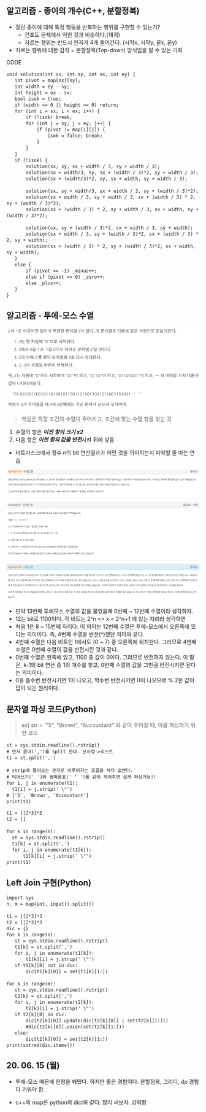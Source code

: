 ## 알고리즘 - 종이의 개수(C++, 분할정복)
 
 - 잘린 종이에 대해 특정 행동을 반복하는 행위를 구현할 수 있는가?
    + 건포도 문제에서 익힌 것과 비슷하다.(재귀)
    + 자르는 행위는 반드시 인자가 4개 들어간다. (시작x, 시작y, 끝x, 끝y)
 - 자르는 행위에 대한 감각 = 분할정복(Top-down) 방식임을 알 수 있는 기회

 CODE
 ```
 void solution(int sx, int sy, int ex, int ey) {
	int pivot = map[sx][sy];
	int width = ey - sy;
	int height = ex - sx;
	bool isok = true;
	if (width == 0 || height == 0) return;
	for (int i = sx; i < ex; i++) {
		if (!isok) break;
		for (int j = sy; j < ey; j++) {
			if (pivot != map[i][j]) {
				isok = false; break;
			}
		}
	}
	if (!isok) {
		solution(sx, sy, sx + width / 3, sy + width / 3);
		solution(sx + width/3, sy, sx + (width / 3)*2, sy + width / 3);
		solution(sx + (width/3)*2, sy, sx + width, sy + width / 3);

		solution(sx, sy + width/3, sx + width / 3, sy + (width / 3)*2);
		solution(sx + width / 3, sy + width / 3, sx + (width / 3) * 2, sy + (width / 3)*2);
		solution(sx + (width / 3) * 2, sy + width / 3, sx + width, sy + (width / 3)*2);

		solution(sx, sy + (width / 3)*2, sx + width / 3, sy + width);
		solution(sx + width / 3, sy + (width / 3)*2, sx + (width / 3) * 2, sy + width);
		solution(sx + (width / 3) * 2, sy + (width / 3)*2, sx + width, sy + width);
	}
	else {
		if (pivot == -1) _minus++;
		else if (pivot == 0) _zero++;
		else _plus++;
	}
}
```

## 알고리즘 - 투에-모스 수열

 ![Alt text](./img/img_200615.png)

 > 핵심은 특정 조건의 수열이 주어지고, 조건에 맞는 수열 항을 찾는 것
   1. 수열의 항은 ***이전 항의 크기 x2***
   2. 다음 항은 ***이전 항의 값을 반전***시켜 뒤에 넣음
    
 - 비트마스크에서 정수 n의 bit 연산결과가 어떤 것을 의미하는지 파악할 줄 아는 연습

 ![Alt text](./img/img_2006152.png)

 - 만약 13번째 투에모스 수열의 값을 물었을때 0번째 ~ 12번째 수열이라 생각하자.
 - 12는 bit로 1100이다. 각 비트는 2^n <= x < 2^n+1 에 있는 자리라 생각하면
 - 처음 1은 8 ~ 15번째 자리다. 이 의미는 12번째 수열은 투에-모스에서 오른쪽에 있다는 의미이다. 즉, 4번째 수열을 반전(^)했단 의미와 같다. 
 - 4번째 수열은 다음 비트인 1에서도 (0 ~ 7) 중 오른쪽에 위치한다. 그러므로 4번째 수열은 0번째 수열의 값을 반전시킨 것과 같다. 
 - 0번째 수열은 왼쪽에 있고, 1100 중 값이 0이다. 그러므로 반전하지 않는다. 이 말은, k-1의 bit 연산 중 1의 개수를 찾고, 0번째 수열의 값을 그만큼 반전시키면 된다는 의미이다. 
 - 0을 홀수번 반전시키면 1이 나오고, 짝수번 반전시키면 0이 나오므로 % 2한 값이 답이 되는 원리이다.

 ## 문자열 파싱 코드(Python)

  > ex) str = '"5", "Brown", "Accountant"'와 같이 주어질 때, 이를 파싱하기 위한 코드
  
  ```
  st = sys.stdin.readline().rstrip()
  # 먼저 콤마(',')를 split 한다. 문자열->리스트
  t1 = st.split(',')
  
  # strip에 들어오는 문자로 이루어지는 조합을 싹다 없앤다.
  # 띄어쓰기(' ')와 쌍따옴표(' " ')를 같이 적어주면 쉽게 파싱가능!!
  for i, j in enumerate(t1):
	t1[i] = j.strip(' \"')
  # ['5', 'Brown', 'Accountant']	
  print(t1)	
  ```

  ```
  t1 = [[]*3]*3
  t2 = []

  for k in range(n):
    st = sys.stdin.readline().rstrip()
    t1[k] = st.split(',')
    for i, j in enumerate(t1[k]):
        t1[k][i] = j.strip(' \"')
  print(t1)
  ```

## Left Join 구현(Python)
 
 ```
 import sys
 n, m = map(int, input().split())

 t1 = [[]*3]*3
 t2 = [[]*3]*3
 dic = {}
 for k in range(n):
    st = sys.stdin.readline().rstrip()
    t1[k] = st.split(',')
    for i, j in enumerate(t1[k]):
        t1[k][i] = j.strip(' \"')
    if t1[k][0] not in dic:
        dic[t1[k][0]] = set(t1[k][1:])

 for k in range(m):
    st = sys.stdin.readline().rstrip()
    t2[k] = st.split(',')
    for i, j in enumerate(t2[k]):
        t2[k][i] = j.strip(' \"')
    if t2[k][0] in dic:
        dic[t2[k][0]].update(dic[t2[k][0]] | set(t2[k][1:]))
        #dic[t2[k][0]].union(set(t2[k][1:]))
    else:
        dic[t2[k][0]] = set(t2[k][1:])
 print(sotred(dic.items())
 ```

 ## 20. 06. 15 (월)
 - 투에-모스 때문에 한참을 헤맸다. 하지만 좋은 경험이다. 분할정복, 그리디, dp 경험 더 키워야 함.

 - c++의 map은 python의 dict와 같다. 많이 써보자. 강력함
